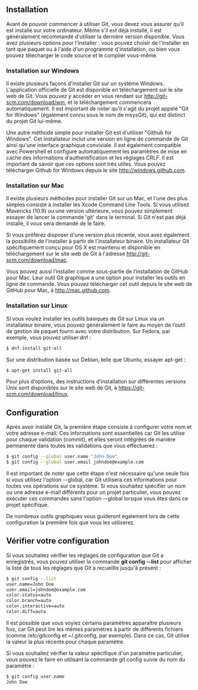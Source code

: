 ## Installation

Avant de pouvoir commencer à utiliser Git, vous devez vous assurer qu'il est installé sur votre ordinateur. Même s'il est déjà installé, il est généralement recommandé d'utiliser la dernière version disponible. Vous avez plusieurs options pour l'installer : vous pouvez choisir de l'installer en tant que paquet ou à l'aide d'un programme d'installation, ou bien vous pouvez télécharger le code source et le compiler vous-même.

### Installation sur Windows

Il existe plusieurs façons d'installer Git sur un système Windows. L'application officielle de Git est disponible en téléchargement sur le site web de Git. Vous pouvez y accéder en vous rendant sur <a href="http://git-scm.com/download/win" target="_blank" title="Link to download GIT">http://git-scm.com/download/win</a>, et le téléchargement commencera automatiquement. Il est important de noter qu'il s'agit du projet appelé "Git for Windows" (également connu sous le nom de msysGit), qui est distinct du projet Git lui-même.

Une autre méthode simple pour installer Git est d'utiliser "Github for Windows". Cet installateur inclut une version en ligne de commande de Git ainsi qu'une interface graphique conviviale. Il est également compatible avec Powershell et configure automatiquement les paramètres de mise en cache des informations d'authentification et les réglages CRLF. Il est important de savoir que ces options sont très utiles. Vous pouvez télécharger Github for Windows depuis le site <a href="http://windows.github.com" target="_blank" title="http://windows.github.com">http://windows.github.com</a>.

### Installation sur Mac

Il existe plusieurs méthodes pour installer Git sur un Mac, et l'une des plus simples consiste à installer les Xcode Command Line Tools. Si vous utilisez Mavericks (10.9) ou une version ultérieure, vous pouvez simplement essayer de lancer la commande 'git' dans le terminal. Si Git n'est pas déjà installé, il vous sera demandé de le faire.

Si vous préférez disposer d'une version plus récente, vous avez également la possibilité de l'installer à partir de l'installateur binaire. Un installateur Git spécifiquement conçu pour OS X est maintenu et disponible en téléchargement sur le site web de Git à l'adresse <a href="http://git-scm.com/download/mac" target="_blank" title="http://git-scm.com/download/mac">http://git-scm.com/download/mac</a>.

Vous pouvez aussi l’installer comme sous-partie de l’installation de GitHub pour Mac. Leur outil Git graphique a une option pour installer les outils en ligne de commande. Vous pouvez télécharger cet outil depuis le site web de GitHub pour Mac, à <a href="http://mac.github.com" target="_blank" title="http://mac.github.com">http://mac.github.com</a>.

### Installation sur Linux

Si vous voulez installer les outils basiques de Git sur Linux via un installateur binaire, vous pouvez généralement le faire au moyen de l’outil de gestion de paquet fourni avec votre distribution. Sur Fedora, par exemple, vous pouvez utiliser dnf :

```bash
$ dnf install git-all
```

Sur une distribution basée sur Debian, telle que Ubuntu, essayer apt-get :

```bash
$ apt-get install git-all
```

Pour plus d’options, des instructions d’installation sur différentes versions Unix sont disponibles sur le site web de Git, à <a href="https://git-scm.com/download/linux" target="_blank" title="https://git-scm.com/download/linux">https://git-scm.com/download/linux</a>.

## Configuration

Après avoir installé Git, la première étape consiste à configurer votre nom et votre adresse e-mail. Ces informations sont essentielles car Git les utilise pour chaque validation (commit), et elles seront intégrées de manière permanente dans toutes les validations que vous effectuerez :

```bash
$ git config --global user.name "John Doe"
$ git config --global user.email johndoe@example.com
```

Il est important de noter que cette étape n'est nécessaire qu'une seule fois si vous utilisez l'option --global, car Git utilisera ces informations pour toutes vos opérations sur ce système. Si vous souhaitez spécifier un nom ou une adresse e-mail différents pour un projet particulier, vous pouvez exécuter ces commandes sans l'option --global lorsque vous êtes dans ce projet spécifique.

De nombreux outils graphiques vous guideront également lors de cette configuration la première fois que vous les utiliserez.

## Vérifier votre configuration

Si vous souhaitez vérifier les réglages de configuration que Git a enregistrés, vous pouvez utiliser la commande **git config --list** pour afficher la liste de tous les réglages que Git a recueillis jusqu'à présent :

```bash
$ git config --list
user.name=John Doe
user.email=johndoe@example.com
color.status=auto
color.branch=auto
color.interactive=auto
color.diff=auto
```

Il est possible que vous voyiez certains paramètres apparaître plusieurs fois, car Git peut lire les mêmes paramètres à partir de différents fichiers (comme /etc/gitconfig et ~/.gitconfig, par exemple). Dans ce cas, Git utilise la valeur la plus récente pour chaque paramètre.

Si vous souhaitez vérifier la valeur spécifique d'un paramètre particulier, vous pouvez le faire en utilisant la commande git config suivie du nom du paramètre :

```bash
$ git config user.name
John Doe
```
